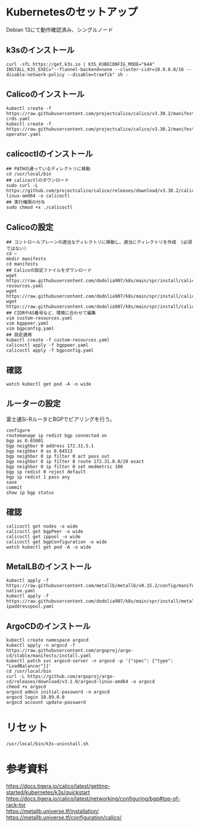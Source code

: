 # Kubernetesのセットアップ 
Debian 13にて動作確認済み、シングルノード
## k3sのインストール
```
curl -sfL https://get.k3s.io | K3S_KUBECONFIG_MODE="644" INSTALL_K3S_EXEC="--flannel-backend=none --cluster-cidr=10.9.0.0/16 --disable-network-policy --disable=traefik" sh -
```
## Calicoのインストール
```
kubectl create -f https://raw.githubusercontent.com/projectcalico/calico/v3.30.2/manifests/operator-crds.yaml
kubectl create -f https://raw.githubusercontent.com/projectcalico/calico/v3.30.2/manifests/tigera-operator.yaml
```
## calicoctlのインストール
```
## PATHの通っているディレクトリに移動
cd /usr/local/bin
## calicoctlのダウンロード
sudo curl -L https://github.com/projectcalico/calico/releases/download/v3.30.2/calicoctl-linux-amd64 -o calicoctl
## 実行権限の付与
sudo chmod +x ./calicoctl
```
## Calicoの設定
```
## コントロールプレーンの適当なディレクトリに移動し、適当にディレクトリを作成　(必須ではない)
cd ~
mkdir manifests
cd manifests
## Calicoの設定ファイルをダウンロード
wget https://raw.githubusercontent.com/dodolia907/k8s/main/spr/install/calico/custom-resources.yaml
wget https://raw.githubusercontent.com/dodolia907/k8s/main/spr/install/calico/bgppeer.yaml
wget https://raw.githubusercontent.com/dodolia907/k8s/main/spr/install/calico/bgpconfig.yaml
## CIDRやAS番号など、環境に合わせて編集
vim custom-resources.yaml
vim bgppeer.yaml
vim bgpconfig.yaml
## 設定適用
kubectl create -f custom-resources.yaml
calicoctl apply -f bgppeer.yaml
calicoctl apply -f bgpconfig.yaml
```
## 確認
```
watch kubectl get pod -A -o wide
```
## ルーターの設定
富士通Si-RルータとBGPでピアリングを行う。
```
configure
routemanage ip redist bgp connected on
bgp as 0.65001
bgp neighbor 0 address 172.31.5.1
bgp neighbor 0 as 0.64513
bgp neighbor 0 ip filter 0 act pass out
bgp neighbor 0 ip filter 0 route 172.31.0.0/20 exact
bgp neighbor 0 ip filter 0 set medmetric 100
bgp ip redist 0 reject default
bgp ip redist 1 pass any
save
commit
show ip bgp status
```
## 確認
```
calicoctl get nodes -o wide
calicoctl get bgpPeer -o wide
calicoctl get ippool -o wide
calicoctl get bgpConfiguration -o wide
watch kubectl get pod -A -o wide
```
## MetalLBのインストール
```
kubectl apply -f https://raw.githubusercontent.com/metallb/metallb/v0.15.2/config/manifests/metallb-native.yaml
kubectl apply -f https://raw.githubusercontent.com/dodolia907/k8s/main/spr/install/metallb/metallb-ipaddresspool.yaml
```
## ArgoCDのインストール
```
kubectl create namespace argocd
kubectl apply -n argocd -f https://raw.githubusercontent.com/argoproj/argo-cd/stable/manifests/install.yaml
kubectl patch svc argocd-server -n argocd -p '{"spec": {"type": "LoadBalancer"}}'
cd /usr/local/bin
curl -L https://github.com/argoproj/argo-cd/releases/download/v3.1.0/argocd-linux-amd64 -o argocd
chmod +x argocd
argocd admin initial-password -n argocd
argocd login 10.89.0.0
argocd account update-password
```

# リセット
```
/usr/local/bin/k3s-uninstall.sh
```

# 参考資料
https://docs.tigera.io/calico/latest/getting-started/kubernetes/k3s/quickstart  
https://docs.tigera.io/calico/latest/networking/configuring/bgp#top-of-rack-tor  
https://metallb.universe.tf/installation/  
https://metallb.universe.tf/configuration/calico/  